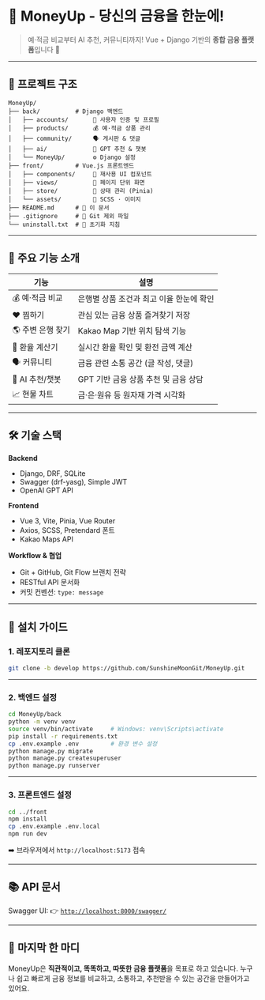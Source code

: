 # 🌱 MoneyUp - 당신의 금융을 한눈에!

> 예·적금 비교부터 AI 추천, 커뮤니티까지!
> Vue + Django 기반의 **종합 금융 플랫폼**입니다 💸

---

## 📁 프로젝트 구조

```
MoneyUp/
├── back/          # Django 백엔드
│   ├── accounts/       👤 사용자 인증 및 프로필
│   ├── products/       💰 예·적금 상품 관리
│   ├── community/      🗣️ 게시판 & 댓글
│   ├── ai/             🤖 GPT 추천 & 챗봇
│   └── MoneyUp/        ⚙️ Django 설정
├── front/         # Vue.js 프론트엔드
│   ├── components/     🧩 재사용 UI 컴포넌트
│   ├── views/          📄 페이지 단위 화면
│   ├── store/          🧠 상태 관리 (Pinia)
│   └── assets/         🎨 SCSS · 이미지
├── README.md      # 📘 이 문서
├── .gitignore     # 🙈 Git 제외 파일
└── uninstall.txt  # 🧹 초기화 지침
```

---

## 🌟 주요 기능 소개

| 기능             | 설명                                     |
| ---------------- | ---------------------------------------- |
| 💰 예·적금 비교   | 은행별 상품 조건과 최고 이율 한눈에 확인 |
| ❤️ 찜하기         | 관심 있는 금융 상품 즐겨찾기 저장        |
| 🌎 주변 은행 찾기 | Kakao Map 기반 위치 탐색 기능            |
| 💱 환율 계산기    | 실시간 환율 확인 및 환전 금액 계산       |
| 🗣️ 커뮤니티       | 금융 관련 소통 공간 (글 작성, 댓글)      |
| 🧠 AI 추천/챗봇   | GPT 기반 금융 상품 추천 및 금융 상담     |
| 📈 현물 차트      | 금·은·원유 등 원자재 가격 시각화         |

---

## 🛠 기술 스택

**Backend**

* Django, DRF, SQLite
* Swagger (drf-yasg), Simple JWT
* OpenAI GPT API

**Frontend**

* Vue 3, Vite, Pinia, Vue Router
* Axios, SCSS, Pretendard 폰트
* Kakao Maps API

**Workflow & 협업**

* Git + GitHub, Git Flow 브랜치 전략
* RESTful API 문서화
* 커밋 컨벤션: `type: message`

---

## 🚀 설치 가이드

### 1. 레포지토리 클론

```bash
git clone -b develop https://github.com/SunshineMoonGit/MoneyUp.git
```

---

### 2. 백엔드 설정

```bash
cd MoneyUp/back
python -m venv venv
source venv/bin/activate     # Windows: venv\Scripts\activate
pip install -r requirements.txt
cp .env.example .env         # 환경 변수 설정
python manage.py migrate
python manage.py createsuperuser
python manage.py runserver
```

---

### 3. 프론트엔드 설정

```bash
cd ../front
npm install
cp .env.example .env.local
npm run dev
```

➡️ 브라우저에서 `http://localhost:5173` 접속

---


## 📚 API 문서

Swagger UI:
👉 [`http://localhost:8000/swagger/`](http://localhost:8000/swagger/)

---


## 💬 마지막 한 마디

MoneyUp은 **직관적이고, 똑똑하고, 따뜻한 금융 플랫폼**을 목표로 하고 있습니다.
누구나 쉽고 빠르게 금융 정보를 비교하고, 소통하고, 추천받을 수 있는 공간을 만들어가고 있어요.